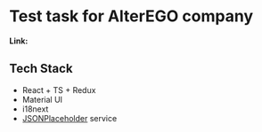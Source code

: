 # Test task for AlterEGO company

**Link:**

## Tech Stack

- React + TS + Redux
- Material UI
- i18next
- [JSONPlaceholder](https://jsonplaceholder.typicode.com) service